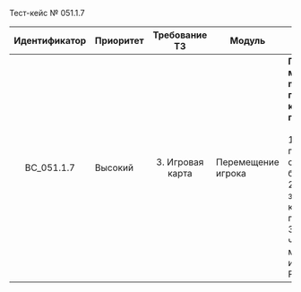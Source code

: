 Тест-кейс № 051.1.7

| Идентификатор | Приоритет | Требование ТЗ | Модуль | Шаги тест-кейса | Ожидаемый результат |
| :---: | ----- | :---: | ----- | ----- | ----- |
|   BC\_051.1.7 |   Высокий | 3\. Игровая карта  | Перемещение игрока  |   **Проверка метода moveUser (Не переданы координаты для передвижения.).** <br><br> 1\. Запустить проект и открыть браузер.<br>  2\. Отправить запрос без координат перемещения. <br> 3\. Проверить, что возвращает метод, используя Postman. |  Ошибка:<br> 2001 - Невозможно переместиться. Не переданы координаты для передвижения.<br><br>Ожидаемый ответ от сервера:{<br>"result": "error", <br>"error": {<br>"code": 2001,<br>"text": "coordinates to move are not set"<br>}} |

 